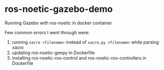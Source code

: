 # ros-noetic-gazebo-demo

Running Gazebo with ros-noetic in docker container

Few common errors I went through were:
1) running `xacro <filename>` instead of `xacro.py <filename>` while parsing xacro
2) updating ros-noetic-genpy in Dockerfile
3) installing ros-noetic-ros-control and ros-noetic-ros-controllers in Dockerfile
